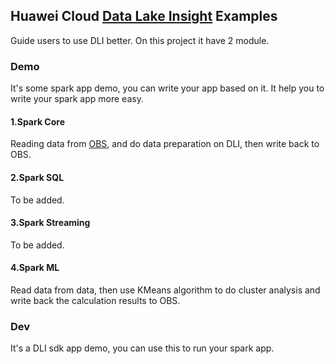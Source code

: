 ## Huawei Cloud [Data Lake Insight](https://console.huaweicloud.com/dli) Examples  
Guide users to use DLI better. On this project it have 2 module.  

### Demo
It's some spark app demo, you can write your app based on it. It help you to write your spark app more easy.
#### 1.Spark Core  
Reading data from [OBS](https://storage.huaweicloud.com/obs), and do data preparation on DLI, then write back to OBS.  

#### 2.Spark SQL  
To be added.  

#### 3.Spark Streaming  
To be added.  

#### 4.Spark ML  
Read data from data, then use KMeans algorithm to do cluster analysis and write back the calculation results to OBS.  

### Dev
It's a DLI sdk app demo, you can use this to run your spark app.
